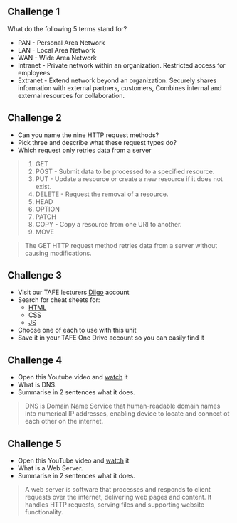 ## Challenge 1

What do the following 5 terms stand for?

- PAN - Personal Area Network
- LAN - Local Area Network
- WAN - Wide Area Network
- Intranet - Private network within an organization. Restricted access for employees
- Extranet - Extend network beyond an organization. Securely shares information with external partners, customers, Combines internal and external resources for collaboration.

## Challenge 2

- Can you name the nine HTTP request methods?
- Pick three and describe what these request types do?
- Which request only retries data from a server

> 1. GET
> 2. POST - Submit data to be processed to a specified resource.
> 3. PUT - Update a resource or create a new resource if it does not exist.
> 4. DELETE - Request the removal of a resource.
> 5. HEAD
> 6. OPTION
> 7. PATCH
> 8. COPY - Copy a resource from one URI to another.
> 9. MOVE

> The GET HTTP request method retries data from a server without causing modifications.

## Challenge 3

- Visit our TAFE lecturers [Diigo](https://www.diigo.com/profile/ady_gould) account
- Search for cheat sheets for:
  - [HTML](https://drive.google.com/file/d/1jRPJ59Jpyo4FTCH0GuKXYz7ebRTXN_XR/view)
  - [CSS](https://makeawebsitehub.com/css-cheat-sheet/)
  - [JS](https://quickref.me/javascript)
- Choose one of each to use with this unit
- Save it in your TAFE One Drive account so you can easily find it

## Challenge 4

- Open this Youtube video and [watch](https://www.youtube.com/watch?v=UVR9lhUGAyU) it
- What is DNS.
- Summarise in 2 sentences what it does.

> DNS is Domain Name Service that human-readable domain names into numerical IP addresses, enabling device to locate and connect ot each other on the internet.

## Challenge 5

- Open this YouTube video and [watch](https://www.youtube.com/watch?v=Yt1nesKi5Ec) it
- What is a Web Server.
- Summarise in 2 sentences what it does.

> A web server is software that processes and responds to client requests over the internet, delivering web pages and content. It handles HTTP requests, serving files and supporting website functionality.
